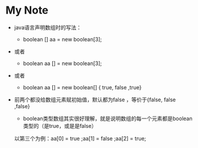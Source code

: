 # My Note

* java语言声明数组时的写法：
    * boolean [] aa = new boolean[3];
* 或者
    * boolean aa [] = new boolean[3];
* 或者
    * boolean aa [] = new boolean[] { true, false ,true}
*  前两个都没给数组元素赋初始值，默认都为false ，等价于{false, false ,false}
     *  boolean类型数组其实很好理解，就是说明数组的每一个元素都是boolean类型的（是true，或是是false）
     
     以第三个为例：aa[0] = true ;aa[1] = false ;aa[2] = true;
